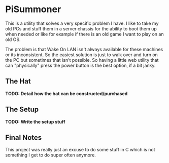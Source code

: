 # PiSummoner

This is a utility that solves a very specific problem I have. I like to take my old PCs and stuff them in a server chassis for the ability to boot them up when needed or like for example if there is an old game I want to play on an old OS. 

The problem is that Wake On LAN isn't always available for these machines or its inconsistent. So the easiest solution is just to walk over and turn on the PC but sometimes that isn't possible. So having a little web utility that can "physically" press the power button is the best option, if a bit janky. 


## The Hat

__TODO: Detail how the hat can be constructed/purchased__

## The Setup

__TODO: Write the setup stuff__

## Final Notes

This project was really just an excuse to do some stuff in C which is not something I get to do super often anymore. 
